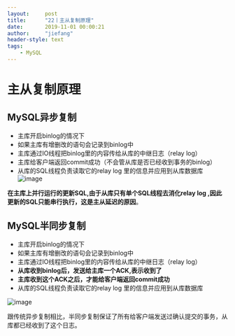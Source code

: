 ```yaml
---
layout:     post
title:      "22丨主从复制原理"
date:       2019-11-01 00:00:21
author:     "jiefang"
header-style: text
tags:
    - MySQL
---
```

# 主从复制原理
## MySQL异步复制
- 主库开启binlog的情况下
- 如果主库有增删改的语句会记录到binlog中
- 主库通过IO线程把binlog里的内容传给从库的中继日志（relay log）
- 主库给客户端返回commit成功（不会管从库是否已经收到事务的binlog）
- 从库的SQL线程负责读取它的relay log 里的信息并应用到从库数据库
![image](https://s2.ax1x.com/2019/10/15/KCdcnO.png)

**在主库上并行运行的更新SQL,由于从库只有单个SQL线程去消化relay log ,因此更新的SQL只能串行执行，这是主从延迟的原因**。
## MySQL半同步复制
- 主库开启binlog的情况下
- 如果主库有增删改的语句会记录到binlog中
- 主库通过IO线程把binlog里的内容传给从库的中继日志（relay log）
- **从库收到binlog后，发送给主库一个ACK,表示收到了**
- **主库收到这个ACK之后，才能给客户端返回commit成功**
- 从库的SQL线程负责读取它的relay log 里的信息并应用到从库数据库

![image](https://s2.ax1x.com/2019/10/15/KCwTi9.png)

跟传统异步复制相比，半同步复制保证了所有给客户端发送过确认提交的事务，从库都已经收到了这个日志。
